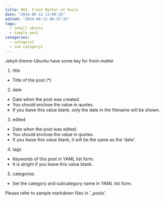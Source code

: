 ```yaml
---
title: 002. Front Matter of Posts
date: "2024-06-12 13:00:35"
edited: "2024-06-13 08:37:33"
tags:
  - jekyll ubuntu
  - sample post
categories:
  - category1
  - sub category1
---
```


Jekyll-theme-Ubuntu have some key for front-matter

1. title
-  Title of the post (*)<br>

2. date
-  Date when the post was created.
-  You should enclose the value in quotes. 
-  If you leave this value blank, only the date in the filename will be shown.

3. edited
-  Date when the post was edited. 
-  You should enclose the value in quotes. 
-  If you leave this value blank, it will be the same as the 'date'.

4. tags
-  Keywords of this post in YAML list form. 
- It is alright if you leave this value blank.

5. categories
-  Set the category and subcategory name in YAML list form.

Please refer to sample markdown files in '_posts'.